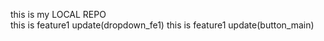 this is my LOCAL REPO<br>
this is feature1 update(dropdown_fe1)
this is feature1 update(button_main)
